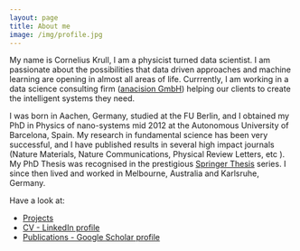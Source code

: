 ```yaml
---
layout: page
title: About me
image: /img/profile.jpg
---
```


My name is Cornelius Krull, I am a physicist turned data scientist. I am passionate about the possibilities that data driven approaches and  machine learning are opening in  almost all areas of life. Currrently, I am working in a data science consulting firm ([anacision GmbH](anacision.de)) helping our clients to create the intelligent systems they need.

I was born in Aachen, Germany, studied at the FU Berlin, and I obtained my PhD in Physics of nano-systems mid 2012 at the Autonomous University of Barcelona, Spain. My research in fundamental science has been very successful, and I have published results in several high impact journals (Nature Materials, Nature Communications, Physical Review Letters, etc ). My PhD Thesis was recognised in the prestigious [Springer Thesis](https://www.springer.com/gp/book/9783319026596) series. 
I since then lived and worked  in Melbourne, Australia and Karlsruhe, Germany.

Have a look at:

- [Projects](projects/)
- [CV - LinkedIn profile](https://www.linkedin.com/in/cornelius-krull)
- [Publications - Google Scholar profile](https://www.google.com/url?sa=t&rct=j&q=&esrc=s&source=web&cd=5&cad=rja&uact=8&ved=2ahUKEwiWhqaJrabdAhUHuI8KHeCYDNAQFjAEegQIBhAB&url=http%3A%2F%2Fscholar.google.es%2Fcitations%3Fuser%3DW_Ok-8oAAAAJ%26hl%3Den&usg=AOvVaw3omGxSf6vMFuOHs5DAQwwv)

